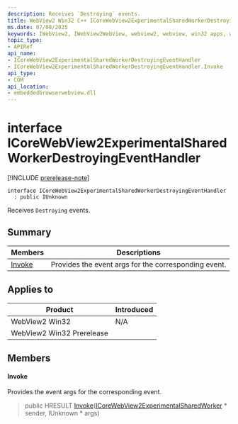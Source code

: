 ```yaml
---
description: Receives `Destroying` events.
title: WebView2 Win32 C++ ICoreWebView2ExperimentalSharedWorkerDestroyingEventHandler
ms.date: 07/08/2025
keywords: IWebView2, IWebView2WebView, webview2, webview, win32 apps, win32, edge, ICoreWebView2, ICoreWebView2Controller, browser control, edge html, ICoreWebView2ExperimentalSharedWorkerDestroyingEventHandler
topic_type: 
- APIRef
api_name:
- ICoreWebView2ExperimentalSharedWorkerDestroyingEventHandler
- ICoreWebView2ExperimentalSharedWorkerDestroyingEventHandler.Invoke
api_type:
- COM
api_location:
- embeddedbrowserwebview.dll
---
```


# interface ICoreWebView2ExperimentalSharedWorkerDestroyingEventHandler

[!INCLUDE [prerelease-note](../includes/prerelease-note.md)]

```
interface ICoreWebView2ExperimentalSharedWorkerDestroyingEventHandler
  : public IUnknown
```

Receives `Destroying` events.

## Summary

 Members                        | Descriptions
--------------------------------|---------------------------------------------
[Invoke](#invoke) | Provides the event args for the corresponding event.

## Applies to

Product                         | Introduced
--------------------------------|---------------------------------------------
WebView2 Win32            |    N/A
WebView2 Win32 Prerelease |    

## Members

#### Invoke

Provides the event args for the corresponding event.

> public HRESULT [Invoke](#invoke)([ICoreWebView2ExperimentalSharedWorker](icorewebview2experimentalsharedworker.md#icorewebview2experimentalsharedworker) * sender, IUnknown * args)

